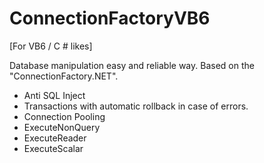 # ConnectionFactoryVB6

[For VB6 / C # likes]

Database manipulation easy and reliable way.
Based on the "ConnectionFactory.NET".

- Anti SQL Inject
- Transactions with automatic rollback in case of errors.
- Connection Pooling
- ExecuteNonQuery
- ExecuteReader
- ExecuteScalar

